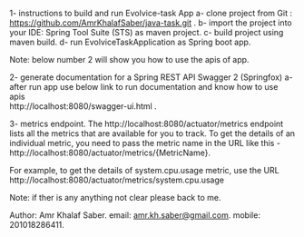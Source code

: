 1- instructions to build and run Evolvice-task App
	a- clone project from Git : https://github.com/AmrKhalafSaber/java-task.git .
	b- import the project into your IDE: Spring Tool Suite (STS) as maven project.
	c- build project using maven build.
	d- run EvolviceTaskApplication as Spring boot app.

Note: below number 2 will show you how to use the apis of app.

2- generate documentation for a Spring REST API Swagger 2 (Springfox) 
	a- after run app use below link to run documentation and know how to use apis  
		http://localhost:8080/swagger-ui.html .

3- metrics endpoint.
The http://localhost:8080/actuator/metrics endpoint lists all the metrics that are available for you to track.
To get the details of an individual metric, you need to pass the metric name in the URL like this -
http://localhost:8080/actuator/metrics/{MetricName}.

For example, to get the details of system.cpu.usage metric, use the URL 
http://localhost:8080/actuator/metrics/system.cpu.usage

Note: if ther is any anything not clear please back to me.

Author: Amr Khalaf Saber.
email: amr.kh.saber@gmail.com.
mobile: 201018286411. 